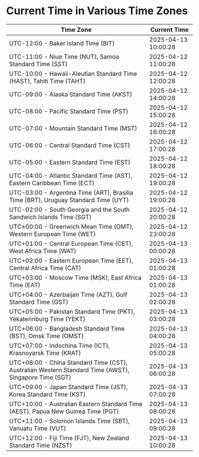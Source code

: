 # Current Time in Various Time Zones

| Time Zone | Current Time |
|-----------|--------------|
| UTC-12:00 - Baker Island Time (BIT) | 2025-04-13 10:00:28 |
| UTC-11:00 - Niue Time (NUT), Samoa Standard Time (SST) | 2025-04-12 11:00:28 |
| UTC-10:00 - Hawaii-Aleutian Standard Time (HAST), Tahiti Time (TAHT) | 2025-04-12 12:00:28 |
| UTC-09:00 - Alaska Standard Time (AKST) | 2025-04-12 14:00:28 |
| UTC-08:00 - Pacific Standard Time (PST) | 2025-04-12 15:00:28 |
| UTC-07:00 - Mountain Standard Time (MST) | 2025-04-12 16:00:28 |
| UTC-06:00 - Central Standard Time (CST) | 2025-04-12 17:00:28 |
| UTC-05:00 - Eastern Standard Time (EST) | 2025-04-12 18:00:28 |
| UTC-04:00 - Atlantic Standard Time (AST), Eastern Caribbean Time (ECT) | 2025-04-12 19:00:28 |
| UTC-03:00 - Argentina Time (ART), Brasília Time (BRT), Uruguay Standard Time (UYT) | 2025-04-12 19:00:28 |
| UTC-02:00 - South Georgia and the South Sandwich Islands Time (SGT) | 2025-04-12 20:00:28 |
| UTC±00:00 - Greenwich Mean Time (GMT), Western European Time (WET) | 2025-04-12 23:00:28 |
| UTC+01:00 - Central European Time (CET), West Africa Time (WAT) | 2025-04-13 00:00:28 |
| UTC+02:00 - Eastern European Time (EET), Central Africa Time (CAT) | 2025-04-13 01:00:28 |
| UTC+03:00 - Moscow Time (MSK), East Africa Time (EAT) | 2025-04-13 01:00:28 |
| UTC+04:00 - Azerbaijan Time (AZT), Gulf Standard Time (GST) | 2025-04-13 02:00:28 |
| UTC+05:00 - Pakistan Standard Time (PKT), Yekaterinburg Time (YEKT) | 2025-04-13 03:00:28 |
| UTC+06:00 - Bangladesh Standard Time (BST), Omsk Time (OMST) | 2025-04-13 04:00:28 |
| UTC+07:00 - Indochina Time (ICT), Krasnoyarsk Time (KRAT) | 2025-04-13 05:00:28 |
| UTC+08:00 - China Standard Time (CST), Australian Western Standard Time (AWST), Singapore Time (SGT) | 2025-04-13 06:00:28 |
| UTC+09:00 - Japan Standard Time (JST), Korea Standard Time (KST) | 2025-04-13 07:00:28 |
| UTC+10:00 - Australian Eastern Standard Time (AEST), Papua New Guinea Time (PGT) | 2025-04-13 08:00:28 |
| UTC+11:00 - Solomon Islands Time (SBT), Vanuatu Time (VUT) | 2025-04-13 09:00:28 |
| UTC+12:00 - Fiji Time (FJT), New Zealand Standard Time (NZST) | 2025-04-13 10:00:28 |
